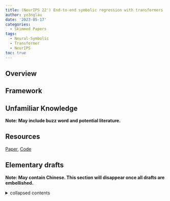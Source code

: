 ```yaml
---
title: (NeurIPS 22') End-to-end symbolic regression with transformers
author: yo3nglau
date: '2023-05-17'
categories:
  - Skimmed Papers
tags:
  - Neural-Symbolic
  - Transformer
  - NeurIPS
toc: true
---
```


## Overview


## Framework


## Unfamiliar Knowledge

**Note: May include buzz word and potential literature.**

## Resources

[Paper](), [Code]()

## Elementary drafts

**Note: May contain Chinese. This section will disappear once all drafts are embellished.**

<details>
	<summary>collapsed contents</summary>
		something
		<br>
		一些草稿
</details>
